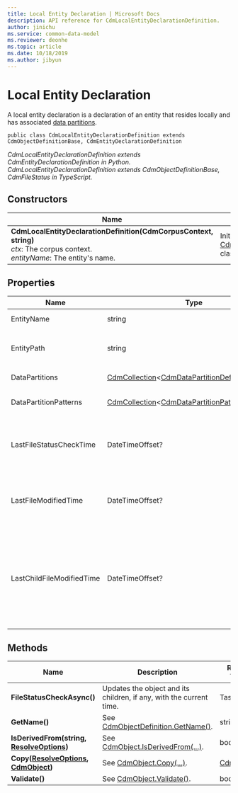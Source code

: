 ```yaml
---
title: Local Entity Declaration | Microsoft Docs
description: API reference for CdmLocalEntityDeclarationDefinition.
author: jinichu
ms.service: common-data-model
ms.reviewer: deonhe 
ms.topic: article
ms.date: 10/18/2019
ms.author: jibyun
---
```


# Local Entity Declaration 

A local entity declaration is a declaration of an entity that resides locally and has associated [data partitions](datapartition.md).

```
public class CdmLocalEntityDeclarationDefinition extends CdmObjectDefinitionBase, CdmEntityDeclarationDefinition
```
*CdmLocalEntityDeclarationDefinition extends CdmEntityDeclarationDefinition in Python.*<br/>
*CdmLocalEntityDeclarationDefinition extends CdmObjectDefinitionBase, CdmFileStatus in TypeScript.*

## Constructors
|Name|Description|
|---|---|
|**CdmLocalEntityDeclarationDefinition(CdmCorpusContext, string)**<br/>*ctx*: The corpus context.<br/>*entityName*: The entity's name.|Initializes a new instance of the [CdmLocalEntityDeclarationDefinition](localentitydeclaration.md) class.|

## Properties
|Name|Type|Description|
|---|---|---|
|EntityName|string|The entity's name.|
|EntityPath|string|The corpus path to the entity definition.|
|DataPartitions|[CdmCollection](collection.md)\<[CdmDataPartitionDefinition](datapartition.md)>|The data partitions.|
|DataPartitionPatterns|[CdmCollection](collection.md)\<[CdmDataPartitionPatternDefinition](datapartitionpattern.md)>|The data partition patterns.|
|LastFileStatusCheckTime|DateTimeOffset?|The last time the modified time was checked for this file.|
|LastFileModifiedTime|DateTimeOffset?|The last time this file was modified according to the OM.|
|LastChildFileModifiedTime|DateTimeOffset?|The greatest last time reported by any of the children objects about their file status check times.|


## Methods
|Name|Description|Return Type|
|---|---|---|
|**FileStatusCheckAsync()**|Updates the object and its children, if any, with the current time.|Task|
|**GetName()**|See [CdmObjectDefinition.GetName()](cdmobjectdefinition.md#methods).|string|
|**IsDerivedFrom(string, [ResolveOptions](../utilities/resolveoptions.md))**|See [CdmObject.IsDerivedFrom(...)](cdmobject.md#methods).|bool|
|**Copy([ResolveOptions](../utilities/resolveoptions.md), [CdmObject](cdmobject.md))**|See [CdmObject.Copy(...)](cdmobject.md#methods).|[CdmObject](cdmobject.md)|
|**Validate()**|See [CdmObject.Validate()](cdmobject.md#methods).|bool|

